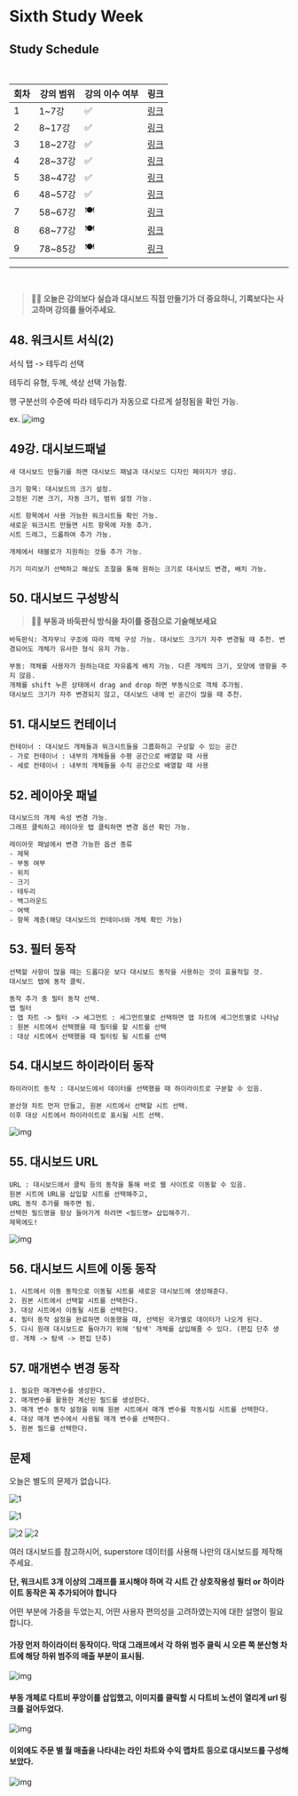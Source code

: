 # Sixth Study Week


## Study Schedule
<br>

| 회차 | 강의 범위   | 강의 이수 여부 | 링크                                                                                                     |
|------|-------------|----------------|--------------------------------------------------------------------------------------------------------|
| 1    | 1~7강       | ✅              | [링크](https://www.youtube.com/watch?v=AXkaUrJs-Ko&list=PL87tgIIryGsa5vdz6MsaOEF8PK-YqK3fz&index=84)    |
| 2    | 8~17강      | ✅              | [링크](https://www.youtube.com/watch?v=AXkaUrJs-Ko&list=PL87tgIIryGsa5vdz6MsaOEF8PK-YqK3fz&index=75)    |
| 3    | 18~27강     | ✅              | [링크](https://www.youtube.com/watch?v=AXkaUrJs-Ko&list=PL87tgIIryGsa5vdz6MsaOEF8PK-YqK3fz&index=65)    |
| 4    | 28~37강     | ✅              | [링크](https://www.youtube.com/watch?v=e6J0Ljd6h44&list=PL87tgIIryGsa5vdz6MsaOEF8PK-YqK3fz&index=55)    |
| 5    | 38~47강     | ✅              | [링크](https://www.youtube.com/watch?v=AXkaUrJs-Ko&list=PL87tgIIryGsa5vdz6MsaOEF8PK-YqK3fz&index=45)    |
| 6    | 48~57강     | ✅              | [링크](https://www.youtube.com/watch?v=AXkaUrJs-Ko&list=PL87tgIIryGsa5vdz6MsaOEF8PK-YqK3fz&index=35)    |
| 7    | 58~67강     | 🍽️             | [링크](https://www.youtube.com/watch?v=AXkaUrJs-Ko&list=PL87tgIIryGsa5vdz6MsaOEF8PK-YqK3fz&index=25)    |
| 8    | 68~77강     | 🍽️             | [링크](https://www.youtube.com/watch?v=AXkaUrJs-Ko&list=PL87tgIIryGsa5vdz6MsaOEF8PK-YqK3fz&index=15)    |
| 9    | 78~85강     | 🍽️             | [링크](https://www.youtube.com/watch?v=AXkaUrJs-Ko&list=PL87tgIIryGsa5vdz6MsaOEF8PK-YqK3fz&index=5)     |
---

<br/>
<!-- 여기까진 그대로 둬 주세요-->

> **🧞‍♀️ 오늘은 강의보다 실습과 대시보드 직접 만들기가 더 중요하니, 기록보다는 사고하며 강의를 들어주세요.**

## 48. 워크시트 서식(2)

<!-- 워크시트에 관해 본 강의에서 알게 된 점을 적어주세요 -->

서식 탭 -> 테두리 선택

테두리 유형, 두께, 색상 선택 가능함.

행 구분선의 수준에 따라 테두리가 자동으로 다르게 설정됨을 확인 가능.

ex.
![img](image_w6/outline.png)



## 49강. 대시보드패널

<!-- 대시보드패널 강의에서 알게 된 점을 적어주세요. -->
```
새 대시보드 만들기를 하면 대시보드 패널과 대시보드 디자인 페이지가 생김.

크기 항목: 대시보드의 크기 설정.
고정된 기본 크기, 자동 크기, 범위 설정 가능.

시트 항목에서 사용 가능한 워크시트들 확인 가능.
새로운 워크시트 만들면 시트 항목에 자동 추가.
시트 드래그, 드롭하여 추가 가능.

개체에서 태블로가 지원하는 것들 추가 가능.

기기 미리보기 선택하고 해상도 조절을 통해 원하는 크기로 대시보드 변경, 배치 가능.

```
## 50. 대시보드 구성방식

<!-- 알게 된 점을 적고, 아래 질문에 답해보세요 :) -->

> **🧞‍♀️ 부동과 바둑판식 방식을 차이를 중점으로 기술해보세요**
```
바둑판식: 격자무늬 구조에 따라 객체 구성 가능. 대시보드 크기가 자주 변경될 때 추천. 변경되어도 개체가 유사한 형식 유지 가능.

부동: 객체를 사용자가 원하는대로 자유롭게 배치 가능. 다른 개체의 크기, 모양에 영향을 주지 않음. 
개체를 shift 누른 상태에서 drag and drop 하면 부동식으로 객체 추가됨.
대시보드 크기가 자주 변경되지 않고, 대시보드 내에 빈 공간이 많을 때 추천.
```


## 51. 대시보드 컨테이너
```
컨테이너 : 대시보드 개체들과 워크시트들을 그룹화하고 구성할 수 있는 공간
- 가로 컨테이너 : 내부의 개체들을 수평 공간으로 배열할 때 사용
- 세로 컨테이너 : 내부의 개체들을 수직 공간으로 배열할 때 사용
```

## 52. 레이아웃 패널
```
대시보드의 개체 속성 변경 가능.
그래프 클릭하고 레이아웃 탭 클릭하면 변경 옵션 확인 가능.

레이아웃 패널에서 변경 가능한 옵션 종류
- 제목
- 부동 여부
- 위치
- 크기
- 테두리
- 백그라운드
- 여백
- 항목 계층(해당 대시보드의 컨테이너와 개체 확인 가능)
```

## 53. 필터 동작

<!-- 필터 동작에 대해 알게 된 점을 적어주세요 -->
```
선택할 사항이 많을 때는 드롭다운 보다 대시보드 동작을 사용하는 것이 효율적일 것.
대시보드 탭에 동작 클릭.

동작 추가 중 필터 동작 선택.
맵 필터
: 맵 차트 -> 필터 -> 세그먼트 : 세그먼트별로 선택하면 맵 차트에 세그먼트별로 나타남
: 원본 시트에서 선택했을 때 필터를 할 시트를 선택
: 대상 시트에서 선택했을 때 필터링 될 시트를 선택
```

## 54. 대시보드 하이라이터 동작

<!-- 하이라이터에 대해 알게 된 점을 적어주세요 -->
```
하이라이트 동작 : 대시보드에서 데이터를 선택했을 때 하이라이트로 구분할 수 있음.

분산형 차트 먼저 만들고, 원본 시트에서 선택할 시트 선택.
이후 대상 시트에서 하이라이트로 표시될 시트 선택.
```
![img](image_w6/highlight.png)

## 55. 대시보드 URL

<!-- URL에 대해 알게 된 점을 적어주세요 -->
```
URL : 대시보드에서 클릭 등의 동작을 통해 바로 웹 사이트로 이동할 수 있음.
원본 시트에 URL을 삽입할 시트를 선택해주고, 
URL 동작 추가를 해주면 됨.
선택한 필드명을 항상 들어가게 하려면 <필드명> 삽입해주기.
제목에도!
```
![img](image_w6/url.png)

## 56. 대시보드 시트에 이동 동작

<!-- 대시보드 시트에 이동에 대해 알게 된 점을 적어주세요!-->
```
1. 시트에서 이동 동작으로 이동될 시트를 새로운 대시보드에 생성해준다.
2. 원본 시트에서 선택할 시트를 선택한다.
3. 대상 시트에서 이동될 시트를 선택한다.
4. 필터 동작 설정을 완료하면 이동했을 때, 선택된 국가별로 데이터가 나오게 된다.
5. 다시 원래 대시보드로 돌아가기 위해 '탐색' 개체를 삽입해줄 수 있다. (편집 단추 생성. 개체 -> 탐색 -> 편집 단추)
```

## 57. 매개변수 변경 동작

<!-- 매개변수 변경 동작에 대해 알게 된 점을 적어주세요!-->
```
1. 필요한 매개변수를 생성한다.
2. 매개변수를 활용한 계산된 필드를 생성한다.
3. 매개 변수 동작 설정을 위해 원본 시트에서 매개 변수를 작동시킬 시트를 선택한다.
4. 대상 매개 변수에서 사용될 매개 변수를 선택한다.
5. 원본 필드를 선택한다.
```

## 문제

오늘은 별도의 문제가 없습니다. 

![1](../study/img/3rd%20study/1688556627184.png)

![1](../study/img/3rd%20study/Global%20SuperStore%20Dashboard.png)

![2](../study/img/3rd%20study/images.jpeg)
![2](../study/img/3rd%20study/maxresdefault.jpg)

여러 대시보드를 참고하시어, superstore 데이터를 사용해 나만의 대시보드를 제작해주세요.

**단, 워크시트 3개 이상의 그래프를 표시해야 하며 각 시트 간 상호작용성 필터 or 하이라이트 동작은 꼭 추가되어야 합니다**

어떤 부분에 가중을 두었는지, 어떤 사용자 편의성을 고려하였는지에 대한 설명이 필요합니다.


#### 가장 먼저 하이라이터 동작이다. 막대 그래프에서 각 하위 범주 클릭 시 오른 쪽 분산형 차트에 해당 하위 범주의 매출 부분이 표시됨.

![img](image_w6/highlight.png)

#### 부동 개체로 다트비 푸앙이를 삽입했고, 이미지를 클릭할 시 다트비 노션이 열리게 url 링크를 걸어두었다.
![img](image_w6/url.png)

#### 이외에도 주문 별 월 매출을 나타내는 라인 차트와 수익 맵차트 등으로 대시보드를 구성해보았다.
![img](image_w6/result.png)
